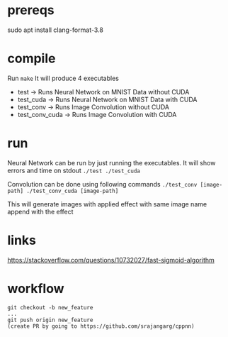 # prereqs
sudo apt install clang-format-3.8

# compile
Run `make`
It will produce 4 executables
- test -> Runs Neural Network on MNIST Data without CUDA
- test_cuda -> Runs Neural Network on MNIST Data with CUDA
- test_conv -> Runs Image Convolution without CUDA
- test_conv_cuda -> Runs Image Convolution with CUDA

# run
Neural Network can be run by just running the executables.
It will show errors and time on stdout
`./test
./test_cuda`

Convolution can be done using following commands
`./test_conv [image-path]
./test_conv_cuda [image-path]`

This will generate images with applied effect with same image name append with the effect

# links
https://stackoverflow.com/questions/10732027/fast-sigmoid-algorithm

# workflow
```
git checkout -b new_feature
...
git push origin new_feature
(create PR by going to https://github.com/srajangarg/cppnn)
```

